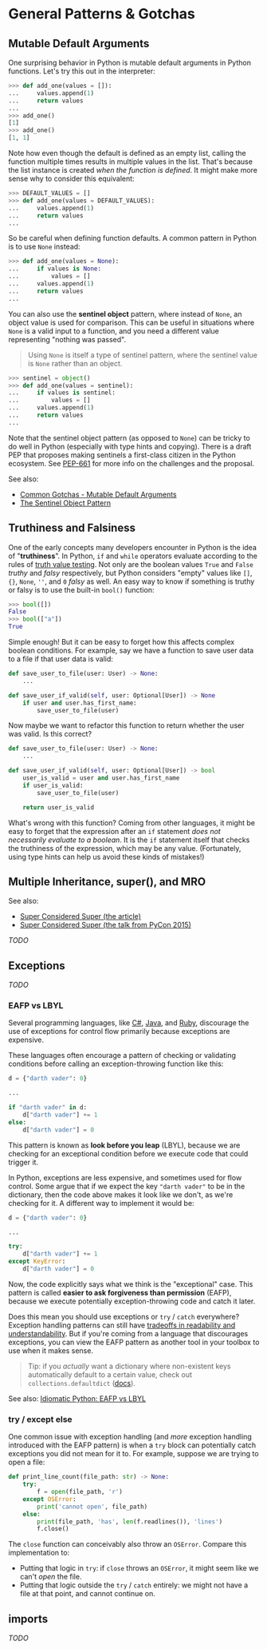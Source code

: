 # General Patterns & Gotchas

## Mutable Default Arguments

One surprising behavior in Python is mutable default arguments in Python functions.  Let's try this out in the interpreter:

```py
>>> def add_one(values = []):
...     values.append(1)
...     return values
...
>>> add_one()
[1]
>>> add_one()
[1, 1]
```

Note how even though the default is defined as an empty list, calling the function multiple times results in multiple values in the list.  That's because the list instance is created _when the function is defined_.  It might make more sense why to consider this equivalent:

```py
>>> DEFAULT_VALUES = []
>>> def add_one(values = DEFAULT_VALUES):
...     values.append(1)
...     return values
...
```

So be careful when defining function defaults.  A common pattern in Python is to use `None` instead:

```py
>>> def add_one(values = None):
...     if values is None:
...         values = []
...     values.append(1)
...     return values
...
```

You can also use the **sentinel object** pattern, where instead of `None`, an object value is used for comparison.  This can be useful in situations where `None` is a valid input to a function, and you need a different value representing "nothing was passed".

> Using `None` is itself a type of sentinel pattern, where the sentinel value is `None` rather than an object.

```py
>>> sentinel = object()
>>> def add_one(values = sentinel):
...     if values is sentinel:
...         values = []
...     values.append(1)
...     return values
...
```

Note that the sentinel object pattern (as opposed to `None`) can be tricky to do well in Python (especially with type hints and copying).  There is a draft PEP that proposes making sentinels a first-class citizen in the Python ecosystem.  See [PEP-661](https://peps.python.org/pep-0661/) for more info on the challenges and the proposal.

See also: 
- [Common Gotchas - Mutable Default Arguments](https://docs.python-guide.org/writing/gotchas/#mutable-default-arguments)
- [The Sentinel Object Pattern](https://python-patterns.guide/python/sentinel-object/)

## Truthiness and Falsiness

One of the early concepts many developers encounter in Python is the idea of "**truthiness**".  In Python, `if` and `while` operators evaluate according to the rules of [truth value testing](https://docs.python.org/3/library/stdtypes.html#truth-value-testing).  Not only are the boolean values `True` and `False` _truthy_ and _falsy_ respectively, but Python considers "empty" values like `[]`, `{}`, `None`, `''`, and `0` _falsy_ as well.  An easy way to know if something is truthy or falsy is to use the built-in `bool()` function:

```py
>>> bool([])
False
>>> bool(["a"])
True
```

Simple enough!  But it can be easy to forget how this affects complex boolean conditions.  For example, say we have a function to save user data to a file if that user data is valid:

```py
def save_user_to_file(user: User) -> None:
    ...

def save_user_if_valid(self, user: Optional[User]) -> None
    if user and user.has_first_name:
        save_user_to_file(user)
```

Now maybe we want to refactor this function to return whether the user was valid.  Is this correct?

```py
def save_user_to_file(user: User) -> None:
    ...

def save_user_if_valid(self, user: Optional[User]) -> bool
    user_is_valid = user and user.has_first_name
    if user_is_valid:
        save_user_to_file(user)

    return user_is_valid
```

What's wrong with this function?  Coming from other languages, it might be easy to forget that the expression after an `if` statement _does not necessarily evaluate to a boolean_.  It is the `if` statement itself that checks the truthiness of the expression, which may be any value.  (Fortunately, using type hints can help us avoid these kinds of mistakes!)

## Multiple Inheritance, super(), and MRO

See also: 
- [Super Considered Super (the article)](https://rhettinger.wordpress.com/2011/05/26/super-considered-super/)
- [Super Considered Super (the talk from PyCon 2015)](https://www.youtube.com/watch?v=xKgELVmrqfs)

_TODO_

## Exceptions

_TODO_

### EAFP vs LBYL 

Several programming languages, like [C#](https://docs.microsoft.com/en-us/visualstudio/profiling/da0007-avoid-using-exceptions-for-control-flow?view=vs-2017), [Java](https://dzone.com/articles/exceptions-as-controlflow-in-java), and [Ruby](https://www.honeybadger.io/blog/benchmarking-exceptions-in-ruby-yep-theyre-slow/), discourage the use of exceptions for control flow primarily because exceptions are expensive.

These languages often encourage a pattern of checking or validating conditions before calling an exception-throwing function like this:

```py
d = {"darth vader": 0}

...

if "darth vader" in d:
    d["darth vader"] += 1
else:
    d["darth vader"] = 0
```

This pattern is known as **look before you leap** (LBYL), because we are checking for an exceptional condition before we execute code that could trigger it.

In Python, exceptions are less expensive, and sometimes used for flow control.  Some argue that if we expect the key `"darth vader"` to be in the dictionary, then the code above makes it look like we don't, as we're checking for it.  A different way to implement it would be:

```py
d = {"darth vader": 0}

...

try:
    d["darth vader"] += 1
except KeyError:
    d["darth vader"] = 0
```

Now, the code explicitly says what we think is the "exceptional" case.  This pattern is called **easier to ask forgiveness than permission** (EAFP), because we execute potentially exception-throwing code and catch it later.

Does this mean you should use exceptions or `try` / `catch` everywhere?  Exception handling patterns can still have [tradeoffs in readability and understandability](https://softwareengineering.stackexchange.com/a/351121).  But if you're coming from a language that discourages exceptions, you can view the EAFP pattern as another tool in your toolbox to use when it makes sense.

> Tip: if you _actually_ want a dictionary where non-existent keys automatically default to a certain value, check out `collections.defaultdict` ([docs](https://docs.python.org/3/library/collections.html#collections.defaultdict)).

See also: [Idiomatic Python: EAFP vs LBYL](https://devblogs.microsoft.com/python/idiomatic-python-eafp-versus-lbyl/)

### try / except else

One common issue with exception handling (and _more_ exception handling introduced with the EAFP pattern) is when a `try` block can potentially catch exceptions you did not mean for it to.  For example, suppose we are trying to open a file:

```py
def print_line_count(file_path: str) -> None:
    try:
        f = open(file_path, 'r')
    except OSError:
        print('cannot open', file_path)
    else:
        print(file_path, 'has', len(f.readlines()), 'lines')
        f.close()
```

The `close` function can conceivably also throw an `OSError`.  Compare this implementation to:

- Putting that logic in `try`: if `close` throws an `OSError`, it might seem like we can't _open_ the file.
- Putting that logic outside the `try` / `catch` entirely: we might not have a file at that point, and cannot continue on.

## imports

_TODO_